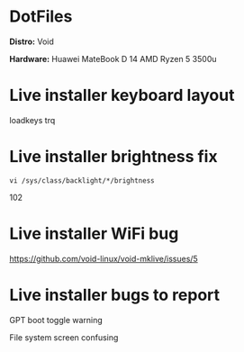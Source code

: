 # DotFiles
<b>Distro:</b> Void

<b>Hardware:</b> Huawei MateBook D 14 AMD Ryzen 5 3500u

# Live installer keyboard layout
loadkeys trq

# Live installer brightness fix
<code>vi /sys/class/backlight/*/brightness</code>

102

# Live installer WiFi bug

https://github.com/void-linux/void-mklive/issues/5

# Live installer bugs to report

GPT boot toggle warning

File system screen confusing
